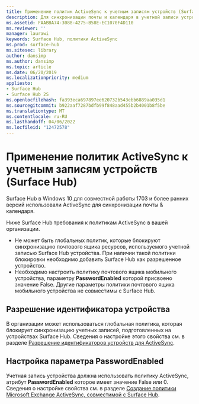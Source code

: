 ```yaml
---
title: Применение политик ActiveSync к учетным записям устройств (Surface Hub)
description: Для синхронизации почты и календаря в учетной записи устройства Microsoft Surface Hub используется протокол ActiveSync. Это позволяет пользователям присоединяться к запланированным собраниям и начинать их с устройства Surface Hub, а также отправлять доски по почте.
ms.assetid: FAABBA74-3088-4275-B58E-EC1070F4D110
ms.reviewer: ''
manager: laurawi
keywords: Surface Hub, политики ActiveSync
ms.prod: surface-hub
ms.sitesec: library
author: dansimp
ms.author: dansimp
ms.topic: article
ms.date: 06/20/2019
ms.localizationpriority: medium
appliesto:
- Surface Hub
- Surface Hub 2S
ms.openlocfilehash: fa393eca697897ee620732b543ebb6889aa035d1
ms.sourcegitcommit: b922aaf7287bdfb99f848aad455b2b4001b8f5be
ms.translationtype: MT
ms.contentlocale: ru-RU
ms.lasthandoff: 04/06/2022
ms.locfileid: "12472578"
---
```

# <a name="applying-activesync-policies-to-device-accounts-surface-hub"></a>Применение политик ActiveSync к учетным записям устройств (Surface Hub)

Surface Hub в Windows 10 для совместной работы 1703 и более ранних версий использовали ActiveSync для синхронизации почты & календаря.

Ниже Surface Hub требования к политикам ActiveSync в вашей организации.

-   Не может быть глобальных политик, которые блокируют синхронизацию почтового ящика ресурсов, используемого учетной записью Surface Hub устройства. При наличии такой политики блокировки необходимо добавить Surface Hub как разрешенное устройство.
-   Необходимо настроить политику почтового ящика мобильного устройства, параметру **PasswordEnabled** которой присвоено значение False. Другие параметры политики почтового ящика мобильного устройства не совместимы с Surface Hub.

## <a name="allowing-the-deviceid"></a>Разрешение идентификатора устройства

В организации может использоваться глобальная политика, которая блокирует синхронизацию учетных записей, подготовленных на устройствах Surface Hub. Сведения о настройке этого свойства см. в разделе [Разрешение идентификаторов устройств для ActiveSync](appendix-a-powershell-scripts-for-surface-hub.md#allowing-device-ids-for-activesync).

## <a name="setting-passwordenabled"></a>Настройка параметра PasswordEnabled

Учетная запись устройства должна использовать политику ActiveSync, атрибут **PasswordEnabled** которое имеет значение False или 0. Сведения о настройке свойства см. в разделе [Создание политики Microsoft Exchange ActiveSync, совместимой с Surface Hub](appendix-a-powershell-scripts-for-surface-hub.md#create-compatible-as-policy).

 

 





